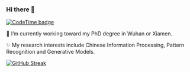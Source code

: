 ### Hi there 👋

[![CodeTime badge](https://img.shields.io/endpoint?style=social&url=https%3A%2F%2Fapi.codetime.dev%2Fshield%3Fid%3D17157%26project%3D%26in%3D0)](https://codetime.dev)

<!--
**yhong91/yhong91** is a ✨ _special_ ✨ repository because its `README.md` (this file) appears on your GitHub profile.

Here are some ideas to get you started:

- 🔭 I’m currently working on ...
- 🌱 I’m currently learning ...
- 👯 I’m looking to collaborate on ...
- 🤔 I’m looking for help with ...
- 💬 Ask me about ...
- 📫 How to reach me: ...
- 😄 Pronouns: ...
- ⚡ Fun fact: ...
-->
🔭 I’m currently working toward my PhD degree in Wuhan or Xiamen.

✨ My research interests include Chinese Information Processing, Pattern Recognition and Generative Models.

[![GitHub Streak](https://streak-stats.demolab.com?user=yhong91&theme=dark&hide_border=true&mode=weekly)](https://git.io/streak-stats)
